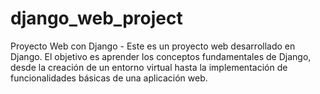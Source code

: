 # django_web_project
Proyecto Web con Django - Este es un proyecto web desarrollado en Django. El objetivo es aprender los conceptos fundamentales de Django, desde la creación de un entorno virtual hasta la implementación de funcionalidades básicas de una aplicación web.
